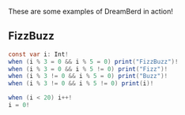 These are some examples of DreamBerd in action!

## FizzBuzz
```java
const var i: Int!
when (i % 3 = 0 && i % 5 = 0) print("FizzBuzz")!
when (i % 3 = 0 && i % 5 != 0) print("Fizz")!
when (i % 3 != 0 && i % 5 = 0) print("Buzz")!
when (i % 3 != 0 && i % 5 != 0) print(i)!

when (i < 20) i++!
i = 0!
```
